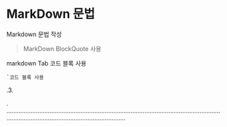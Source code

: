 # MarkDown 문법

Markdown 문법 작성

> MarkDown BlockQuote 사용

markdown
  Tab 코드 블록 사용
  
```
`코드 블록 사용
```
  
  
  
  
  
  
  
  
  
  
  
  
  
  
  .3.
  
  
  
  
  
  
  
  .
  .................................................................................................................................................................................................
